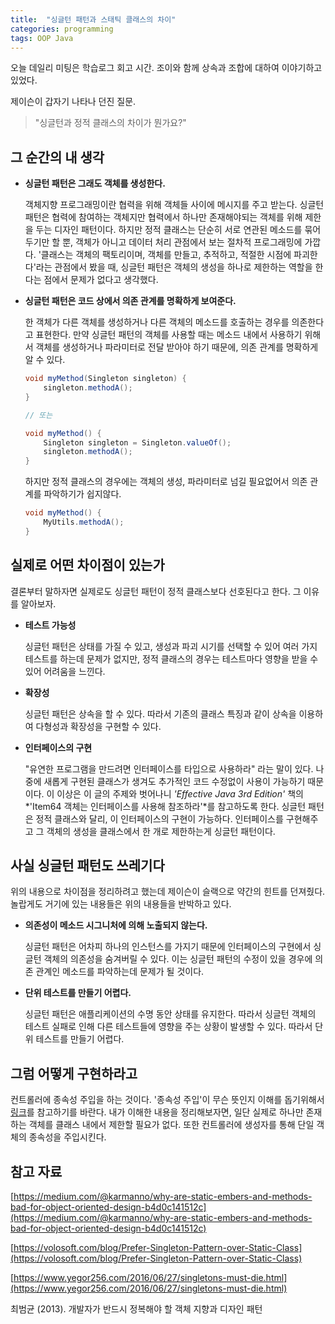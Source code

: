 ```yaml
---
title:  "싱글턴 패턴과 스태틱 클래스의 차이"
categories: programming
tags: OOP Java
---
```


오늘 데일리 미팅은 학습로그 회고 시간. 조이와 함께 상속과 조합에 대하여 이야기하고 있었다. 

제이슨이 갑자기 나타나 던진 질문. 

> "싱글턴과 정적 클래스의 차이가 뭔가요?"

## 그 순간의 내 생각

- **싱글턴 패턴은 그래도 객체를 생성한다.**

    객체지향 프로그래밍이란 협력을 위해 객체들 사이에 메시지를 주고 받는다. 싱글턴 패턴은 협력에 참여하는 객체지만 협력에서 하나만 존재해야되는 객체를 위해 제한을 두는 디자인 패턴이다. 하지만 정적 클래스는 단순히 서로 연관된 메소드를 묶어두기만 할 뿐, 객체가 아니고 데이터 처리 관점에서 보는 절차적 프로그래밍에 가깝다. '클래스는 객체의 팩토리이며, 객체를 만들고, 추적하고, 적절한 시점에 파괴한다'라는 관점에서 봤을 때, 싱글턴 패턴은 객체의 생성을 하나로 제한하는 역할을 한다는 점에서 문제가 없다고 생각했다.

- **싱글턴 패턴은 코드 상에서 의존 관계를 명확하게 보여준다.**

    한 객체가 다른 객체를 생성하거나 다른 객체의 메소드를 호출하는 경우를 의존한다고 표현한다. 만약 싱글턴 패턴의 객체를 사용할 때는 메소드 내에서 사용하기 위해서 객체를 생성하거나 파라미터로 전달 받아야 하기 때문에, 의존 관계를 명확하게 알 수 있다.

    ```java
    void myMethod(Singleton singleton) {
    	singleton.methodA();
    }

    // 또는

    void myMethod() {
    	Singleton singleton = Singleton.valueOf();
    	singleton.methodA();
    }
    ```

    하지만 정적 클래스의 경우에는 객체의 생성, 파라미터로 넘길 필요없어서 의존 관계를 파악하기가 쉽지않다.

    ```java
    void myMethod() {
    	MyUtils.methodA();
    }
    ```

## 실제로 어떤 차이점이 있는가

결론부터 말하자면 실제로도 싱글턴 패턴이 정적 클래스보다 선호된다고 한다. 그 이유를 알아보자.

- **테스트 가능성**

    싱글턴 패턴은 상태를 가질 수 있고, 생성과 파괴 시기를 선택할 수 있어 여러 가지 테스트를 하는데 문제가 없지만, 정적 클래스의 경우는 테스트마다 영향을 받을 수 있어 어려움을 느낀다.

- **확장성**

    싱글턴 패턴은 상속을 할 수 있다. 따라서 기존의 클래스 특징과 같이 상속을 이용하여 다형성과 확장성을 구현할 수 있다.

- **인터페이스의 구현**

    "유연한 프로그램을 만드려면 인터페이스를 타입으로 사용하라" 라는 말이 있다. 나중에 새롭게 구현된 클래스가 생겨도 추가적인 코드 수정없이 사용이 가능하기 때문이다. 이 이상은 이 글의 주제와 벗어나니 *'Effective Java 3rd Edition'* 책의  *'Item64 객체는 인터페이스를 사용해 참조하라'*를 참고하도록 한다. 싱글턴 패턴은 정적 클래스와 달리, 이 인터페이스의 구현이 가능하다. 인터페이스를 구현해주고 그 객체의 생성을 클래스에서 한 개로 제한하는게 싱글턴 패턴이다.

## 사실 싱글턴 패턴도 쓰레기다

위의 내용으로 차이점을 정리하려고 했는데 제이슨이 슬랙으로 약간의 힌트를 던져줬다. 놀랍게도 거기에 있는 내용들은 위의 내용들을 반박하고 있다.

- **의존성이 메소드 시그니처에 의해 노출되지 않는다.**

    싱글턴 패턴은 어차피 하나의 인스턴스를 가지기 때문에 인터페이스의 구현에서 싱글턴 객체의 의존성을 숨겨버릴 수 있다. 이는 싱글턴 패턴의 수정이 있을 경우에 의존 관계인 메소드를 파악하는데 문제가 될 것이다.

- **단위 테스트를 만들기 어렵다.**

    싱글턴 패턴은 애플리케이션의 수명 동안 상태를 유지한다. 따라서 싱글턴 객체의 테스트 실패로 인해 다른 테스트들에 영향을 주는 상황이 발생할 수 있다. 따라서 단위 테스트를 만들기 어렵다.

## 그럼 어떻게 구현하라고

컨트롤러에 종속성 주입을 하는 것이다. '종속성 주입'이 무슨 뜻인지 이해를 돕기위해서 [링크](https://velog.io/@wlsdud2194/what-is-di)를 참고하기를 바란다. 내가 이해한 내용을 정리해보자면, 일단 실제로 하나만 존재하는 객체를 클래스 내에서 제한할 필요가 없다. 또한 컨트롤러에 생성자를 통해 단일 객체의 종속성을 주입시킨다.

## 참고 자료

[https://medium.com/@karmanno/why-are-static-embers-and-methods-bad-for-object-oriented-design-b4d0c141512c](https://medium.com/@karmanno/why-are-static-embers-and-methods-bad-for-object-oriented-design-b4d0c141512c)

[https://volosoft.com/blog/Prefer-Singleton-Pattern-over-Static-Class](https://volosoft.com/blog/Prefer-Singleton-Pattern-over-Static-Class)

[https://www.yegor256.com/2016/06/27/singletons-must-die.html](https://www.yegor256.com/2016/06/27/singletons-must-die.html)

최범균 (2013). 개발자가 반드시 정복해야 할 객체 지향과 디자인 패턴